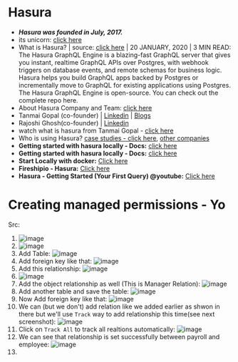 # Hasura

- ***Hasura was founded in July, 2017.***
- its unicorn: [click here](https://economictimes.indiatimes.com/tech/funding/hasura-raises-100-million-becomes-tenth-startup-unicorn-of-2022/articleshow/89754612.cms)
- What is Hasura? | source: [click here](https://hasura.io/blog/what-is-hasura-ce3b5c6e80e8/) | 20 JANUARY, 2020 | 3 MIN READ: The Hasura GraphQL Engine is a blazing-fast GraphQL server that gives you instant, realtime GraphQL APIs over Postgres, with webhook triggers on database events, and remote schemas for business logic.  Hasura helps you build GraphQL apps backed by Postgres or incrementally move to GraphQL for existing applications using Postgres. The Hasura GraphQL Engine is open-source. You can check out the complete repo here.
- About Hasura Company and Team: [click here](https://hasura.io/about/)
- Tanmai Gopal (co-founder) | [Linkedin](https://www.linkedin.com/in/tanmaig/) | [Blogs](https://hasura.io/blog/@tanmaig/)
- Rajoshi Ghosh(co-founder) | [Linkedin](https://www.linkedin.com/in/rajoshighosh/) 
- watch what is hasura from Tanmai Gopal - [click here](https://www.youtube.com/watch?v=Cq77mu-RAZk)
- Who is using Hasura? [case studies - click here](https://hasura.io/case-studies/), [other companies](https://discovery.hgdata.com/product/hasura)
- **Getting started with hasura locally - Docs:** [click here](https://hasura.io/docs/latest/graphql/core/getting-started/index/)
- **Getting started with hasura locally - Docs:** [click here](https://hasura.io/docs/latest/graphql/core/getting-started/index/)
- **Start Locally with docker:** [Click here](https://hasura.io/docs/latest/graphql/core/getting-started/docker-simple/)
- **Fireshipio - Hasura:** [Click here](https://www.youtube.com/watch?v=xiZ61BkMKo8)
- **Hasura - Getting Started (Your First Query) @youtube:** [Click here](https://youtu.be/ZGKQ0U18USU)

# Creating managed permissions - Yo

Src:

1. ![image](https://user-images.githubusercontent.com/31458531/179343358-c1b3e6fa-26e3-4879-b42d-85e801ac815b.png)
2. ![image](https://user-images.githubusercontent.com/31458531/179343402-4e3811b3-5572-4210-9655-e492ef852031.png)
3. Add Table: ![image](https://user-images.githubusercontent.com/31458531/179344325-f78ca07d-fa83-46fa-a141-c679ea845e8e.png)
4. Add foreign key like that: ![image](https://user-images.githubusercontent.com/31458531/179343539-87b5eb43-4cce-444b-a144-d063fce37d33.png)
5. Add this relationship: ![image](https://user-images.githubusercontent.com/31458531/179344367-23399c5a-019d-43e8-964e-6471bb09997b.png)
6. ![image](https://user-images.githubusercontent.com/31458531/179344381-713d6941-3fa3-468c-85dc-83b38507e166.png)
7. Add the object relationship as well (This is Manager Relation): ![image](https://user-images.githubusercontent.com/31458531/179344404-71c2f2f8-3325-43f1-b2a5-2bf68b75ab6e.png)
8. Add another table and save the table: ![image](https://user-images.githubusercontent.com/31458531/179344476-e1e430f1-c207-4216-b118-7de02ac62114.png)
9. Now Add foreign key like that: ![image](https://user-images.githubusercontent.com/31458531/179344517-d5076687-7347-464f-95ae-09923411a02a.png)
10. We can (but we don't) add relation like we added earlier as shwon in there but we'll use `Track` way to add relationship this time(see next screenshot): ![image](https://user-images.githubusercontent.com/31458531/179344523-947c75c1-94ec-453d-8a7d-2cce0b8558e3.png)
11. Click on `Track All` to track all realtions automatically: ![image](https://user-images.githubusercontent.com/31458531/179344574-e2e4f9dc-9e49-4b87-b2f5-b61f827cfca0.png)
12. We can see that relationship is set successfully between payroll and employee: ![image](https://user-images.githubusercontent.com/31458531/179344610-acc7a906-07da-420e-af6d-d974d63fe5a9.png)
13. 
